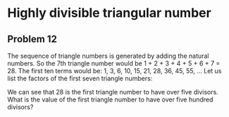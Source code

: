 # Highly divisible triangular number
## Problem 12
The sequence of triangle numbers is generated by adding the natural numbers. So the 7th triangle number would be 1 + 2 + 3 + 4 + 5 + 6 + 7 = 28. The first ten terms would be:
1, 3, 6, 10, 15, 21, 28, 36, 45, 55, ...
Let us list the factors of the first seven triangle numbers:






We can see that 28 is the first triangle number to have over five divisors.
What is the value of the first triangle number to have over five hundred divisors?
